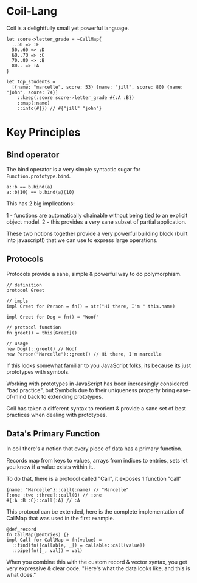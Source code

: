 # Coil-Lang

Coil is a delightfully small yet powerful language.

```
let score->letter_grade = ~CallMap{
  ..50 => :F
  50..60 => :D
  60..70 => :C
  70..80 => :B
  80.. => :A
}

let top_students =
  [{name: "marcelle", score: 53} {name: "jill", score: 80} {name: "john", score: 74}]
    ::keep(:score score->letter_grade #{:A :B})
    ::map(:name)
    ::into(#{}) // #{"jill" "john"}
```

# Key Principles

## Bind operator

The bind operator is a very simple syntactic sugar for `Function.prototype.bind`.

```
a::b == b.bind(a)
a::b(10) == b.bind(a)(10)
```

This has 2 big implications:

1 - functions are automatically chainable without being tied to an explicit object model.
2 - this provides a very sane subset of partial application.

These two notions together provide a very powerful building block (built into javascript!) that we can use to express large operations.

## Protocols

Protocols provide a sane, simple & powerful way to do polymorphism.

```
// definition
protocol Greet

// impls
impl Greet for Person = fn() = str("Hi there, I'm " this.name)

impl Greet for Dog = fn() = "Woof"

// protocol function
fn greet() = this[Greet]()

// usage
new Dog()::greet() // Woof
new Person("Marcelle")::greet() // Hi there, I'm marcelle
```

If this looks somewhat familiar to you JavaScript folks, its because its just prototypes with symbols.

Working with prototypes in JavaScript has been increasingly considered "bad practice", but Symbols due to their uniqueness property bring ease-of-mind back to extending prototypes.

Coil has taken a different syntax to reorient & provide a sane set of best practices when dealing with prototypes.

## Data's Primary Function

In coil there's a notion that every piece of data has a primary function.

Records map from keys to values, arrays from indices to entries, sets let you know if a value exists within it..

To do that, there is a protocol called "Call", it exposes 1 function "call"

```
{name: "Marcelle"}::call(:name) // "Marcelle"
[:one :two :three]::call(0) // :one
#{:A :B :C}::call(:A) // :A
```

This protocol can be extended, here is the complete implementation of CallMap that was used in the first example.

```
@def_record
fn CallMap(@entries) {}
impl Call for CallMap = fn(value) =
  ::find(fn([callable, _]) = callable::call(value))
  ::pipe(fn([_, val]) = val)
```

When you combine this with the custom record & vector syntax, you get very expressive & clear code. "Here's what the data looks like, and this is what does."
